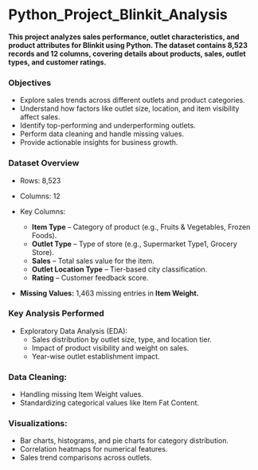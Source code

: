 # Python_Project_Blinkit_Analysis

**This project analyzes sales performance, outlet characteristics, and product attributes for Blinkit using Python. The dataset contains 8,523 records and 12 columns, covering details about products, sales, outlet types, and customer ratings.**

### Objectives
- Explore sales trends across different outlets and product categories.
- Understand how factors like outlet size, location, and item visibility affect sales.
- Identify top-performing and underperforming outlets.
- Perform data cleaning and handle missing values.
- Provide actionable insights for business growth.

### Dataset Overview
- Rows: 8,523
- Columns: 12
- Key Columns:

    - **Item Type** – Category of product (e.g., Fruits & Vegetables, Frozen Foods).
    - **Outlet Type** – Type of store (e.g., Supermarket Type1, Grocery Store).
    - **Sales** – Total sales value for the item.
    - **Outlet Location Type** – Tier-based city classification.
    - **Rating** – Customer feedback score.
- **Missing Values:** 1,463 missing entries in **Item Weight.**

### Key Analysis Performed
- Exploratory Data Analysis (EDA):
    - Sales distribution by outlet size, type, and location tier.
    - Impact of product visibility and weight on sales.
    - Year-wise outlet establishment impact.

### Data Cleaning:
- Handling missing Item Weight values.
- Standardizing categorical values like Item Fat Content.

### Visualizations:
- Bar charts, histograms, and pie charts for category distribution.
- Correlation heatmaps for numerical features.
- Sales trend comparisons across outlets.



